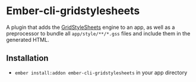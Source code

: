 # Ember-cli-gridstylesheets

A plugin that adds the [GridStyleSheets](http://gridstylesheets.org) engine to an app, as well as a preprocessor to bundle all `app/style/**/*.gss` files and include them in the generated HTML.

## Installation

* `ember install:addon ember-cli-gridstylesheets` in your app directory